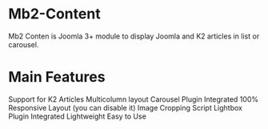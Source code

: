 # Mb2-Content
Mb2 Conten is Joomla 3+ module to display Joomla and K2 articles in list or carousel.
# Main Features
Support for K2 Articles
Multicolumn layout
Carousel Plugin Integrated
100% Responsive Layout (you can disable it)
Image Cropping Script
Lightbox Plugin Integrated
Lightweight
Easy to Use
